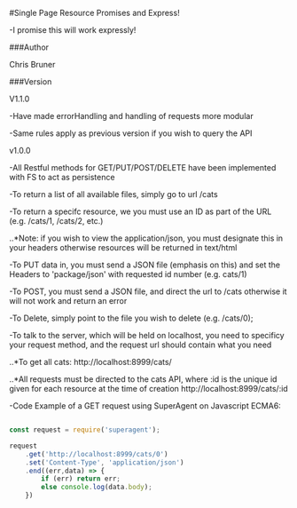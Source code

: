 #Single Page Resource Promises and Express!

-I promise this will work expressly!

###Author

Chris Bruner

###Version

V1.1.0

-Have made errorHandling and handling of requests more modular

-Same rules apply as previous version if you wish to query the API

v1.0.0

-All Restful methods for GET/PUT/POST/DELETE have been implemented with FS to act as persistence

-To return a list of all available files, simply go to url /cats

-To return a specifc resource, we you must use an ID as part of the URL (e.g. /cats/1, /cats/2, etc.)

..*Note: if you wish to view the application/json, you must designate this in your headers otherwise resources will be returned in text/html

-To PUT data in, you must send a JSON file (emphasis on this) and set the Headers to 'package/json' with requested id number (e.g. cats/1)

-To POST, you must send a JSON file, and direct the url to /cats otherwise it will not work and return an error

-To Delete, simply point to the file you wish to delete (e.g. /cats/0);

-To talk to the server, which will be held on localhost, you need to specificy your request method, and the request url should contain what you need

..*To get all cats: http://localhost:8999/cats/

..*All requests must be directed to the cats API, where :id is the unique id given for each resource at the time of creation http://localhost:8999/cats/:id

-Code Example of a GET request using SuperAgent on Javascript ECMA6:

```javascript

const request = require('superagent');

request
    .get('http://localhost:8999/cats/0')
    .set('Content-Type', 'application/json')
    .end((err,data) => {
        if (err) return err;
        else console.log(data.body);
    })

```